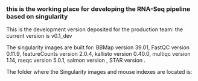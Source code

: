 ### this is the working place for developing the RNA-Seq pipeline based on singularity

This is the development version deposited for the production team: the current version is v0.1_dev

The singularity images are built for:
BBMap version 39.01, 
FastQC version 0.11.9,
featureCounts version 2.0.4,
kallisto version 0.40.0,
multiqc version 1.14,
rseqc version 5.0.1,
salmon version ,
STAR version .


The folder where the Singularity images and mouse indexes are located is: 


